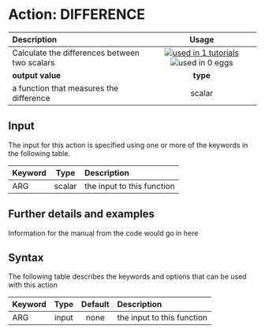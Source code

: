 # Action: DIFFERENCE

| Description    | Usage |
|:--------|:--------:|
| Calculate the differences between two scalars | [![used in 1 tutorials](https://img.shields.io/badge/tutorials-1-green.svg)](https://www.plumed-tutorials.org/browse.html?search=DIFFERENCE)![used in 0 eggs](https://img.shields.io/badge/nest-0-red.svg)|
 | **output value** | **type** |
| a function that measures the difference | scalar |

## Input

The input for this action is specified using one or more of the keywords in the following table.

| Keyword |  Type | Description |
|:--------|:------:|:-----------|
| ARG | scalar | the input to this function |


## Further details and examples 
Information for the manual from the code would go in here 
## Syntax 
The following table describes the keywords and options that can be used with this action 

| Keyword | Type | Default | Description |
|:-------|:----:|:-------:|:-----------|
| ARG | input | none | the input to this function |
